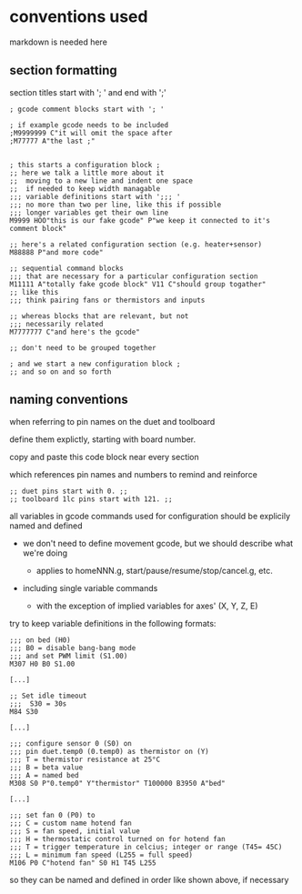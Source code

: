# conventions used 

markdown is needed here

## section formatting

section titles start with '; ' and end with ';'
 ```
; gcode comment blocks start with '; '

; if example gcode needs to be included
;M9999999 C"it will omit the space after
;M77777 A"the last ;"


; this starts a configuration block ; 
;; here we talk a little more about it
;;  moving to a new line and indent one space
;;  if needed to keep width managable
;;; variable definitions start with ';;; '
;;; no more than two per line, like this if possible
;;; longer variables get their own line
M9999 HOO"this is our fake gcode" P"we keep it connected to it's comment block"

;; here's a related configuration section (e.g. heater+sensor)
M88888 P"and more code"

;; sequential command blocks
;;; that are necessary for a particular configuration section
M11111 A"totally fake gcode block" V11 C"should group togather"
;; like this
;;; think pairing fans or thermistors and inputs

;; whereas blocks that are relevant, but not 
;;; necessarily related
M7777777 C"and here's the gcode"

;; don't need to be grouped together

; and we start a new configuration block ; 
;; and so on and so forth
```
## naming conventions

when referring to pin names on the duet and toolboard

define them explictly, starting with board number.

copy and paste this code block near every section 

which references pin names and numbers to remind and reinforce
```
;; duet pins start with 0. ;;
;; toolboard 1lc pins start with 121. ;;
```
all variables in gcode commands used for configuration should be explicily named and defined

 - we don't need to define movement gcode, but we should describe what we're doing 
   - applies to homeNNN.g, start/pause/resume/stop/cancel.g, etc.

 - including single variable commands

   - with the exception of implied variables for axes' (X, Y, Z, E)

try to keep variable definitions in the following formats:

```
;;; on bed (H0)
;;; B0 = disable bang-bang mode   
;;; and set PWM limit (S1.00) 
M307 H0 B0 S1.00 

[...]

;; Set idle timeout
;;;  S30 = 30s																		                                      
M84 S30  

[...]

;;; configure sensor 0 (S0) on  
;;; pin duet.temp0 (0.temp0) as thermistor on (Y) 
;;; T = thermistor resistance at 25°C
;;; B = beta value
;;; A = named bed
M308 S0 P"0.temp0" Y"thermistor" T100000 B3950 A"bed"

[...]

;;; set fan 0 (P0) to
;;; C = custom name hotend fan
;;; S = fan speed, initial value
;;; H = thermostatic control turned on for hotend fan
;;; T = trigger temperature in celcius; integer or range (T45= 45C) 
;;; L = minimum fan speed (L255 = full speed)                                                  
M106 P0 C"hotend fan" S0 H1 T45 L255   
```
so they can be named and defined in order like shown above, if necessary

